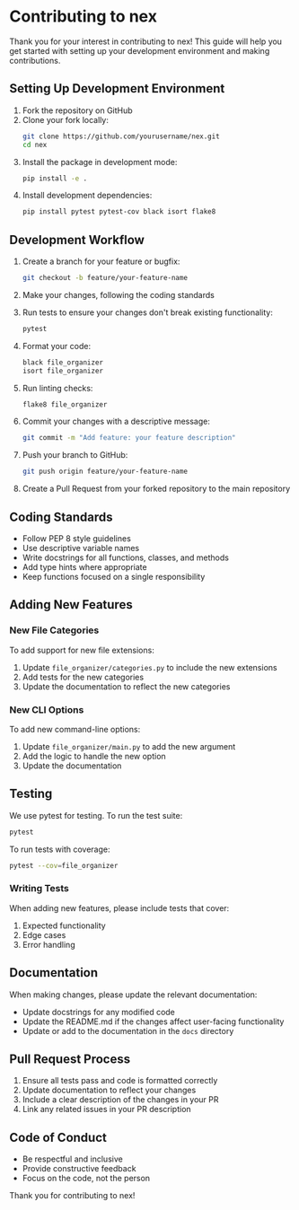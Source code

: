 # Contributing to nex

Thank you for your interest in contributing to nex! This guide will help you get started with setting up your development environment and making contributions.

## Setting Up Development Environment

1. Fork the repository on GitHub
2. Clone your fork locally:
   ```bash
   git clone https://github.com/yourusername/nex.git
   cd nex
   ```
3. Install the package in development mode:
   ```bash
   pip install -e .
   ```
4. Install development dependencies:
   ```bash
   pip install pytest pytest-cov black isort flake8
   ```

## Development Workflow

1. Create a branch for your feature or bugfix:
   ```bash
   git checkout -b feature/your-feature-name
   ```

2. Make your changes, following the coding standards

3. Run tests to ensure your changes don't break existing functionality:
   ```bash
   pytest
   ```

4. Format your code:
   ```bash
   black file_organizer
   isort file_organizer
   ```

5. Run linting checks:
   ```bash
   flake8 file_organizer
   ```

6. Commit your changes with a descriptive message:
   ```bash
   git commit -m "Add feature: your feature description"
   ```

7. Push your branch to GitHub:
   ```bash
   git push origin feature/your-feature-name
   ```

8. Create a Pull Request from your forked repository to the main repository

## Coding Standards

- Follow PEP 8 style guidelines
- Use descriptive variable names
- Write docstrings for all functions, classes, and methods
- Add type hints where appropriate
- Keep functions focused on a single responsibility

## Adding New Features

### New File Categories

To add support for new file extensions:

1. Update `file_organizer/categories.py` to include the new extensions
2. Add tests for the new categories
3. Update the documentation to reflect the new categories

### New CLI Options

To add new command-line options:

1. Update `file_organizer/main.py` to add the new argument
2. Add the logic to handle the new option
3. Update the documentation

## Testing

We use pytest for testing. To run the test suite:

```bash
pytest
```

To run tests with coverage:

```bash
pytest --cov=file_organizer
```

### Writing Tests

When adding new features, please include tests that cover:

1. Expected functionality
2. Edge cases
3. Error handling

## Documentation

When making changes, please update the relevant documentation:

- Update docstrings for any modified code
- Update the README.md if the changes affect user-facing functionality
- Update or add to the documentation in the `docs` directory

## Pull Request Process

1. Ensure all tests pass and code is formatted correctly
2. Update documentation to reflect your changes
3. Include a clear description of the changes in your PR
4. Link any related issues in your PR description

## Code of Conduct

- Be respectful and inclusive
- Provide constructive feedback
- Focus on the code, not the person

Thank you for contributing to nex! 